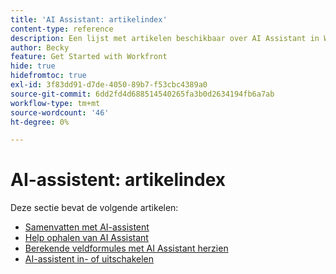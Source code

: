 ```yaml
---
title: 'AI Assistant: artikelindex'
content-type: reference
description: Een lijst met artikelen beschikbaar over AI Assistant in Workfront bekijken
author: Becky
feature: Get Started with Workfront
hide: true
hidefromtoc: true
exl-id: 3f83dd91-d7de-4050-89b7-f53cbc4389a0
source-git-commit: 6dd2fd4d688514540265fa3b0d2634194fb6a7ab
workflow-type: tm+mt
source-wordcount: '46'
ht-degree: 0%

---
```


# AI-assistent: artikelindex

Deze sectie bevat de volgende artikelen:

* [Samenvatten met AI-assistent](/help/quicksilver/workfront-basics/ai-assistant/summarize-this.md)
* [Help ophalen van AI Assistant](/help/quicksilver/workfront-basics/ai-assistant/use-ai-to-retrieve-instructions.md)
* [Berekende veldformules met AI Assistant herzien](/help/quicksilver/workfront-basics/ai-assistant/use-ai-assistant-to-check-formulas.md)
* [AI-assistent in- of uitschakelen](/help/quicksilver/workfront-basics/ai-assistant/enable-or-disable-assistant.md)
